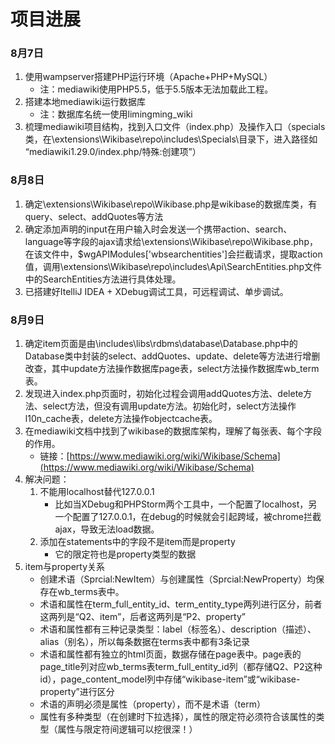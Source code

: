 # 项目进展

### 8月7日
1. 使用wampserver搭建PHP运行环境（Apache+PHP+MySQL）
   - 注：mediawiki使用PHP5.5，低于5.5版本无法加载此工程。
2. 搭建本地mediawiki运行数据库
   - 注：数据库名统一使用limingming_wiki
3. 梳理mediawiki项目结构，找到入口文件（index.php）及操作入口（specials类，在\extensions\Wikibase\repo\includes\Specials\目录下，进入路径如 “mediawiki1.29.0/index.php/特殊:创建项”）

### 8月8日
1. 确定\extensions\Wikibase\repo\Wikibase.php是wikibase的数据库类，有query、select、addQuotes等方法
2. 确定添加声明的input在用户输入时会发送一个携带action、search、language等字段的ajax请求给\extensions\Wikibase\repo\Wikibase.php，在该文件中，$wgAPIModules['wbsearchentities']会拦截请求，提取action值，调用\extensions\Wikibase\repo\includes\Api\SearchEntities.php文件中的SearchEntities方法进行具体处理。
3. 已搭建好ItelliJ IDEA + XDebug调试工具，可远程调试、单步调试。

### 8月9日
1. 确定item页面是由\includes\libs\rdbms\database\Database.php中的Database类中封装的select、addQuotes、update、delete等方法进行增删改查，其中update方法操作数据库page表，select方法操作数据库wb_term表。
2. 发现进入index.php页面时，初始化过程会调用addQuotes方法、delete方法、select方法，但没有调用update方法。初始化时，select方法操作l10n_cache表，delete方法操作objectcache表。
3. 在mediawiki文档中找到了wikibase的数据库架构，理解了每张表、每个字段的作用。
    - 链接：[https://www.mediawiki.org/wiki/Wikibase/Schema](https://www.mediawiki.org/wiki/Wikibase/Schema)
4. 解决问题：
    1. 不能用localhost替代127.0.0.1
        - 比如当XDebug和PHPStorm两个工具中，一个配置了localhost，另一个配置了127.0.0.1，在debug的时候就会引起跨域，被chrome拦截ajax，导致无法load数据。
    2. 添加在statements中的字段不是item而是property
        - 它的限定符也是property类型的数据
5. item与property关系
    - 创建术语（Sprcial:NewItem）与创建属性（Sprcial:NewProperty）均保存在wb_terms表中。
    - 术语和属性在term_full_entity_id、term_entity_type两列进行区分，前者这两列是“Q2、item”，后者这两列是“P2、property”
    - 术语和属性都有三种记录类型：label（标签名）、description（描述）、alias（别名），所以每条数据在terms表中都有3条记录
    - 术语和属性都有独立的html页面，数据存储在page表中。page表的page_title列对应wb_terms表term_full_entity_id列（都存储Q2、P2这种id），page_content_model列中存储“wikibase-item”或“wikibase-property”进行区分
    - 术语的声明必须是属性（property），而不是术语（term）
    - 属性有多种类型（在创建时下拉选择），属性的限定符必须符合该属性的类型（属性与限定符间逻辑可以挖很深！）